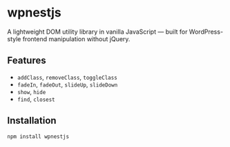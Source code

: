 # wpnestjs

A lightweight DOM utility library in vanilla JavaScript — built for WordPress-style frontend manipulation without jQuery.

## Features

- `addClass`, `removeClass`, `toggleClass`
- `fadeIn`, `fadeOut`, `slideUp`, `slideDown`
- `show`, `hide`
- `find`, `closest`

## Installation

```bash
npm install wpnestjs
